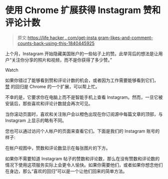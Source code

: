 # 使用 Chrome 扩展获得 Instagram 赞和评论计数

> 原文:[https://life hacker . com/get-insta gram-likes-and-comment-counts-back-using-this-1840445925](https://lifehacker.com/get-instagram-likes-and-comment-counts-back-using-this-1840445925)

上个月，Instagram 开始隐藏美国账户的一些帖子上的赞。此举背后的想法是让用户“关注你分享的照片和视频，而不是你获得了多少赞。”

Watch

如果你错过了能够看到赞和评论计数的机会，或者因为工作需要能够看到它们， [赞](https://chrome.google.com/webstore/detail/the-return-of-the-likes/djfggogjickolkmoijohpgmojangelni?ref=producthunt) 的回归是 Chrome 的一个扩展，可以帮上忙。

不幸的是，它要求你在电脑上而不是智能手机上查看 Instagram。然而，一旦它被安装后，那些喜欢和评论计数就会再次可见。

当你滚动页面时，喜欢和关注账户会以橙色出现在你订阅源中每篇文章的顶部，与 Instagram 上显示的略有不同。

您也可以通过访问个人帐户的页面来查看它们。下面是我们的 Instagram 账号的样子:

在帐户视图中，赞数和评论数显示在每张图片的下方。

如果你不需要知道 Instagram 帖子的赞数和评论数，那么在没有赞数和评论数的情况下使用这项服务实际上会更令人愉快。如果你需要他们，或者如果你想念他们在身边，那么“喜欢的回归”可以是一个让他们回来的简单方法。